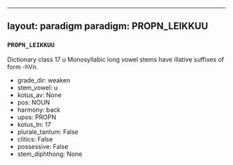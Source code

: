 
---
layout: paradigm
paradigm: PROPN_LEIKKUU
---
### ` PROPN_LEIKKUU `

Dictionary class 17 u Monosyllabic long vowel stems have illative suffixes of form -hVn.
* grade_dir: weaken
* stem_vowel: u
* kotus_av: None
* pos: NOUN
* harmony: back
* upos: PROPN
* kotus_tn: 17
* plurale_tantum: False
* clitics: False
* possessive: False
* stem_diphthong: None
